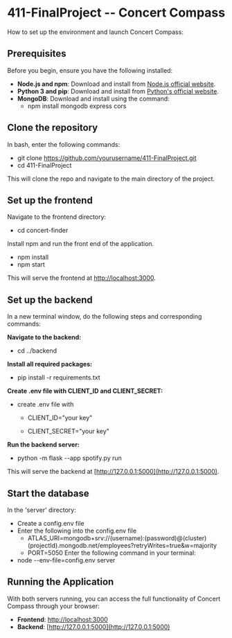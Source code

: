 # 411-FinalProject -- Concert Compass 
How to set up the environment and launch Concert Compass: 

## Prerequisites
Before you begin, ensure you have the following installed:
- **Node.js and npm**: Download and install from [Node.js official website](https://nodejs.org/).
- **Python 3 and pip**: Download and install from [Python's official website](https://python.org/).
- **MongoDB**: Download and install using the command:
  - npm install mongodb express cors

## Clone the repository
In bash, enter the following commands:
- git clone https://github.com/yourusername/411-FinalProject.git
- cd 411-FinalProject

This will clone the repo and navigate to the main directory of the project.

## Set up the frontend
Navigate to the frontend directory:
- cd concert-finder

Install npm and run the front end of the application. 
- npm install
- npm start

This will serve the frontend at [http://localhost:3000](http://localhost:3000).

## Set up the backend
In a new terminal window, do the following steps and corresponding commands:

**Navigate to the backend:**
- cd ../backend

**Install all required packages:**
- pip install -r requirements.txt

**Create .env file with CLIENT_ID and CLIENT_SECRET:**
- create .env file with

  - CLIENT_ID="your key"

  - CLIENT_SECRET="your key"

**Run the backend server:**
- python -m flask --app spotify.py run


This will serve the backend at [http://127.0.0.1:5000](http://127.0.0.1:5000).

## Start the database 
In the 'server' directory:
- Create a config.env file
- Enter the following into the config.env file
  - ATLAS_URI=mongodb+srv://(username):(password)@(cluster)(projectId).mongodb.net/employees?retryWrites=true&w=majority
  - PORT=5050
Enter the following command in your terminal: 
- node --env-file=config.env server

## Running the Application
With both servers running, you can access the full functionality of Concert Compass through your browser:

- **Frontend**: [http://localhost:3000](http://localhost:3000)
- **Backend**: [http://127.0.0.1:5000](http://127.0.0.1:5000)
